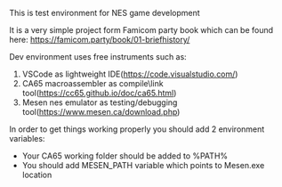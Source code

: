 This is test environment for NES game development

It is a very simple project form Famicom party book which can be found here:
https://famicom.party/book/01-briefhistory/


Dev environment uses free instruments such as:
1. VSCode as lightweight IDE(https://code.visualstudio.com/)
2. CA65 macroassembler as compile\link tool(https://cc65.github.io/doc/ca65.html)
3. Mesen nes emulator as testing/debugging tool(https://www.mesen.ca/download.php)

In order to get things working properly you should add 2 environment variables:
- Your CA65 working folder should be added to %PATH%
- You should add MESEN_PATH variable which points to Mesen.exe location
